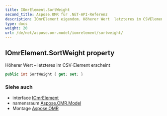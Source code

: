 ```yaml
---
title: IOmrElement.SortWeight
second_title: Aspose.OMR für .NET-API-Referenz
description: IOmrElement eigendom. Höherer Wert  letzteres im CSVElement erscheint
type: docs
weight: 20
url: /de/net/aspose.omr.model/iomrelement/sortweight/
---
```

## IOmrElement.SortWeight property

Höherer Wert – letzteres im CSV-Element erscheint

```csharp
public int SortWeight { get; set; }
```

### Siehe auch

* interface [IOmrElement](../)
* namensraum [Aspose.OMR.Model](../../iomrelement/)
* Montage [Aspose.OMR](../../../)


